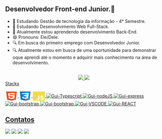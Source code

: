 ## Desenvolvedor Front-end Junior.👋

- 📘 Estudando Gestão de tecnologia da informação - 4° Semestre.
- 📘 Estudando Desenvolvimento Web Full-Stack.
- 🌱 Atualmente estou aprendendo desenvolvimento Back-End.
- 😄 Pronouns: Ele/Dele.
- 🔍 Em busca do primeiro emprego com Desenvolvedor Junior.
- 🔍 Atualmente estou em busca de uma oportunidade para demonstrar oque aprendi até o momento e adquirir mais conhecimento na área de desenvolvimento.
 <br>
<div align="center">
  <a href="https://github.com/Guivieirasilva">
  <img height="155em" src="https://github-readme-stats.vercel.app/api?username=Guivieirasilva&show_icons=true&theme=highcontrast&include_all_commits=true&count_private=true"/>
  <img height="155em" src="https://github-readme-stats.vercel.app/api/top-langs/?username=Guivieirasilva&layout=compact&langs_count=7&theme=highcontrast"/>
</div>
<span>Stacks</span>
  <div style="display: inline_block"><br>
  <img align="center" alt="Gui-HTML" height="30" width="40" src="https://raw.githubusercontent.com/devicons/devicon/master/icons/html5/html5-original.svg"/>
  <img align="center" alt="Gui-CSS" height="30" width="40" src="https://raw.githubusercontent.com/devicons/devicon/master/icons/css3/css3-original.svg"/>
  <img align="center" alt="Gui-Js" height="30" width="40" src="https://raw.githubusercontent.com/devicons/devicon/master/icons/javascript/javascript-plain.svg"/>
   <img align="center" alt="Gui-Typescript" height="30" width="40" src="https://cdn.jsdelivr.net/gh/devicons/devicon/icons/typescript/typescript-plain.svg" />
  <img align="center" alt="Gui-nodeJS" height="30" width="40" src="https://cdn.jsdelivr.net/gh/devicons/devicon/icons/nodejs/nodejs-original.svg">
  <img align="center" alt="Gui-express" height="30" width="40"src="https://cdn.jsdelivr.net/gh/devicons/devicon/icons/express/express-original.svg"/>
  <img align="center" alt="Gui-bootstrap" height="30" width="40" src="https://cdn.jsdelivr.net/gh/devicons/devicon/icons/bootstrap/bootstrap-original.svg"/>
  <img align="center" alt="Gui-bootstrap" height="30" width="40" src="https://cdn.jsdelivr.net/gh/devicons/devicon/icons/mongodb/mongodb-original.svg"/>
  <img align="center" alt="Gui-VSCODE" height="30" width="40" src="https://cdn.jsdelivr.net/gh/devicons/devicon/icons/vscode/vscode-original.svg" />
  <img align="center" alt="Gui-REACT" height="30" width="40" src="https://cdn.jsdelivr.net/gh/devicons/devicon/icons/react/react-original.svg" />
   
</div>
 
 ## Contatos
  
  <div>
    <a href="https://www.facebook.com/guilherme.vieira.3.54/" target="_blank"><img src="https://img.shields.io/badge/Facebook-1877F2?style=for-the-badge&logo=facebook&logoColor=white" target="_blank"></a>
  <a href="https://instagram.com/guivieiraskt" target="_blank"><img src="https://img.shields.io/badge/-Instagram-%23E4405F?style=for-the-badge&logo=instagram&logoColor=white" target="_blank"></a>
  <a href = "mailto:guivieirasilva02@gmail.com"><img src="https://img.shields.io/badge/Gmail-D14836?style=for-the-badge&logo=gmail&logoColor=white" target="_blank"></a>
  <a href="https://www.linkedin.com/in/guilherme-vieira-silva/" target="_blank"><img src="https://img.shields.io/badge/-LinkedIn-%230077B5?style=for-the-badge&logo=linkedin&logoColor=white" target="_blank"></a> 
  </div>
